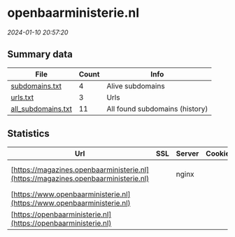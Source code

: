 # openbaarministerie.nl
*2024-01-10 20:57:20*
## Summary data
| File       | Count | Info |
|------------|-------|------|
|[subdomains.txt](/data/openbaarministerie.nl/subdomains.txt)|4|Alive subdomains|
|[urls.txt](/data/openbaarministerie.nl/urls.txt)|3|Urls|
|[all_subdomains.txt](/data/openbaarministerie.nl/all_subdomains.txt)|11|All found subdomains (history)|
## Statistics
| Url | SSL | Server | Cookie | HSTS | CSP | XFO | XXP | RP | Tech |Title |
|------------|-------|------|------|------|------|------|------|------|------|------|
|[https://magazines.openbaarministerie.nl](https://magazines.openbaarministerie.nl)| |nginx| |:white_check_mark: |:warning: | 1:white_check_mark: | 2:white_check_mark: | 3:white_check_mark: |Bloomreach HSTS Nginx|Kiosk | Magazine...|
|[https://www.openbaarministerie.nl](https://www.openbaarministerie.nl)| || |:white_check_mark: |:warning: | 1:white_check_mark: | 2:white_check_mark: | 3:white_check_mark: |||
|[https://openbaarministerie.nl](https://openbaarministerie.nl)| || |:white_check_mark: |:warning: | 1:white_check_mark: | 2:white_check_mark: | 3:white_check_mark: |||